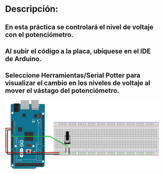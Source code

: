 # Descripción:
## En esta práctica se controlará el nivel de voltaje con el potenciómetro. 
## Al subir el código a la placa, ubíquese en el IDE de Arduino. 
## Seleccione Herramientas/Serial Potter para visualizar el cambio en los niveles de voltaje al mover el vástago del potenciómetro.
![Practica I5](https://github.com/RETBOT/Practicas-Sistemas-programables/blob/master/Unidad%201/Practica_Inicio5_NivelVoltaje/Practica_Inicio5_NivelVoltaje.png)
